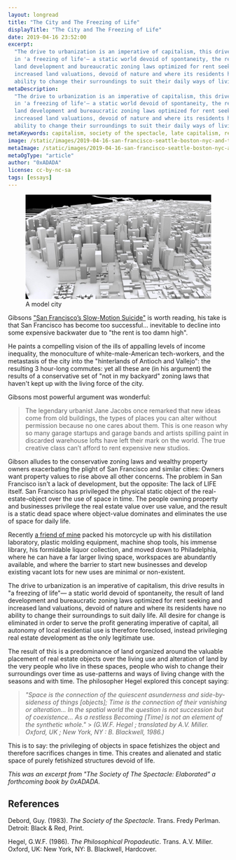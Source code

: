 ```yaml
---
layout: longread
title: "The City and The Freezing of Life"
displayTitle: "The City and The Freezing of Life"
date: 2019-04-16 23:52:00
excerpt:
  "The drive to urbanization is an imperative of capitalism, this drive results
  in 'a freezing of life'— a static world devoid of spontaneity, the result of
  land development and bureaucratic zoning laws optimized for rent seeking and
  increased land valuations, devoid of nature and where its residents have no
  ability to change their surroundings to suit their daily ways of living"
metaDescription:
  "The drive to urbanization is an imperative of capitalism, this drive results
  in 'a freezing of life'— a static world devoid of spontaneity, the result of
  land development and bureaucratic zoning laws optimized for rent seeking and
  increased land valuations, devoid of nature and where its residents have no
  ability to change their surroundings to suit their daily ways of living"
metaKeywords: capitalism, society of the spectacle, late capitalism, real estate
image: /static/images/2019-04-16-san-francisco-seattle-boston-nyc-and-the-freezing-of-life.jpg
metaImage: /static/images/2019-04-16-san-francisco-seattle-boston-nyc-and-the-freezing-of-life.jpg
metaOgType: "article"
author: "0xADADA"
license: cc-by-nc-sa
tags: [essays]
---
```


<figure>
  <img src="/static/images/2019-04-16-san-francisco-seattle-boston-nyc-and-the-freezing-of-life.jpg" alt="A model city" title="A model city">
  <figcaption>A model city</figcaption>
</figure>

Gibsons
["San Francisco’s Slow-Motion Suicide"](https://www.nationalreview.com/2019/04/san-francisco-decline-failed-government-policies/)
is worth reading, his take is that San Francisco has become too successful...
inevitable to decline into some expensive backwater due to "the rent is too damn
high".

He paints a compelling vision of the ills of appalling levels of income
inequality, the monoculture of white-male-American tech-workers, and the
metastasis of the city into the "hinterlands of Antioch and Vallejo": the
resulting 3 hour-long commutes: yet all these are (in his argument) the results
of a conservative set of "not in my backyard" zoning laws that haven't kept up
with the living force of the city.

Gibsons most powerful argument was wonderful:

> The legendary urbanist Jane Jacobs once remarked that new ideas come from old
> buildings, the types of places you can alter without permission because no one
> cares about them. This is one reason why so many garage startups and garage
> bands and artists spilling paint in discarded warehouse lofts have left their
> mark on the world. The true creative class can’t afford to rent expensive new
> studios.

Gibson alludes to the conservative zoning laws and wealthy property owners
exacerbating the plight of San Francisco and similar cities: Owners want
property values to rise above all other concerns. The problem in San Francisco
isn't a lack of development, but the opposite: The lack of LIFE itself. San
Francisco has privileged the physical static object of the real-estate-object
over the use of space in time. The people owning property and businesses
privilege the real estate value over use value, and the result is a static dead
space where object-value dominates and eliminates the use of space for daily
life.

Recently [a friend of mine](https://twitter.com/b_apothecary) packed his
motorcycle up with his distillation laboratory, plastic molding equipment,
machine shop tools, his immense library, his formidable liquor collection, and
moved down to Philadelphia, where he can have a far larger living space,
workspaces are abundantly available, and where the barrier to start new
businesses and develop existing vacant lots for new uses are minimal or
non-existent.

The drive to urbanization is an imperative of capitalism, this drive results in
"a freezing of life"— a static world devoid of spontaneity, the result of land
development and bureaucratic zoning laws optimized for rent seeking and
increased land valuations, devoid of nature and where its residents have no
ability to change their surroundings to suit daily life. All desire for change
is eliminated in order to serve the profit generating imperative of capital, all
autonomy of local residential use is therefore foreclosed, instead privileging
real estate development as the only legitimate use.

The result of this is a predominance of land organized around the valuable
placement of real estate objects over the living use and alteration of land by
the very people who live in these spaces, people who wish to change their
surroundings over time as use-patterns and ways of living change with the
seasons and with time. The philosopher Hegel explored this concept saying:

> _"Space is the connection of the quiescent asunderness and side-by-sideness of
> things [objects]; Time is the connection of their vanishing or alteration...
> In the spatial world the question is not succession but of coexistence... As a
> restless Becoming [Time] is not an element of the synthetic whole."_ >
> <cite>(G.W.F. Hegel ; translated by A.V. Miller. Oxford, UK ; New York, NY :
> B. Blackwell, 1986.)</cite>

This is to say: the privileging of objects in space fetishizes the object and
therefore sacrifices changes in time. This creates and alienated and static
space of purely fetishized structures devoid of life.

_This was an excerpt from "The Society of The Spectacle: Elaborated" a
forthcoming book by 0xADADA._

## References

Debord, Guy. (1983). _The Society of the Spectacle_. Trans. Fredy Perlman.
Detroit: Black & Red, Print.

Hegel, G.W.F. (1986). _The Philosophical Propadeutic_. Trans. A.V. Miller.
Oxford, UK: New York, NY: B. Blackwell, Hardcover.

<aside hidden>
  This was also posted to
  <a href="https://indieweb.xyz/en/socialtheory" class="u-syndication">/en/socialtheory</a>.
</aside>
